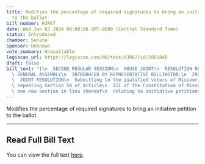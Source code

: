 ```yaml
---
title: Modifies the percentage of required signatures to bring an initiative petition
  to the ballot
bill_number: HJR67
date: Wed Jan 03 2024 00:00:00 GMT-0600 (Central Standard Time)
status: Introduced
chamber: Senate
sponsor: Unknown
vote_summary: Unavailable
legiscan_url: https://legiscan.com/MO/text/HJR67/id/2861840
draft: false
bill_text: "|\n  SECOND REGULAR SESSION\n  HOUSE JOINT\n  RESOLUTION NO. 67\n  102ND\
  \ GENERAL ASSEMBLY\n  INTRODUCED BY REPRESENTATIVE BILLINGTON.\n  2921H.02I DANARADEMANMILLER,ChiefClerk\n\
  \  JOINT RESOLUTION\n  Submitting to the qualified voters of Missouri an amendment\
  \ repealing Section 50 of Article\n  III of the Constitution of Missouri, and adopting\
  \ one new section in lieu thereof\n  relating to initiative petitions."
---
```

Modifies the percentage of required signatures to bring an initiative petition to the ballot

---

## Read Full Bill Text

You can view the full text [here](https://legiscan.com/MO/text/HJR67/id/2861840).
